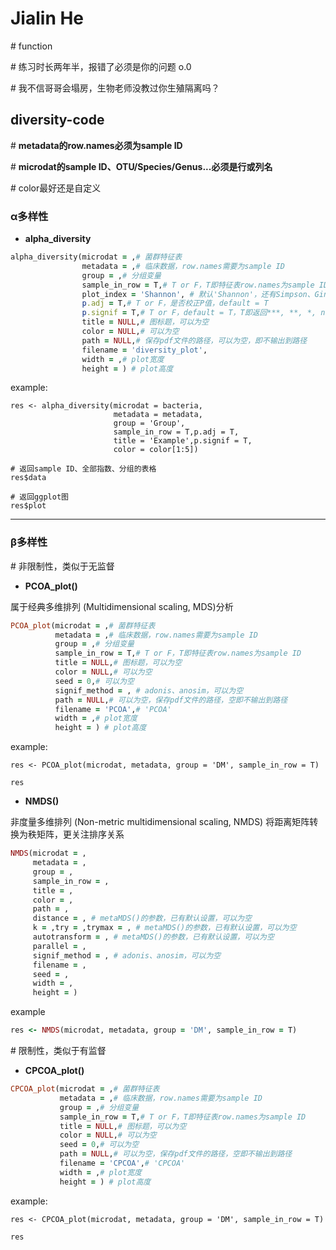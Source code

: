 # Jialin He

\# function

\# 练习时长两年半，报错了必须是你的问题 o.0

\# 我不信哥哥会塌房，生物老师没教过你生殖隔离吗？

## diversity-code

\# **metadata的row.names必须为sample ID**

\# **microdat的sample ID、OTU/Species/Genus...必须是行或列名**

\# color最好还是自定义

### α多样性

- **alpha_diversity**

```ruby
alpha_diversity(microdat = ,# 菌群特征表
                metadata = ,# 临床数据，row.names需要为sample ID
                group = ,# 分组变量
                sample_in_row = T,# T or F，T即特征表row.names为sample ID
                plot_index = 'Shannon', # 默认'Shannon'，还有Simpson、Gini_Simpson、Inv_Simpson、Richness、Pielou、equitability、AVD
                p.adj = T,# T or F，是否校正P值，default = T
                p.signif = T,# T or F，default = T，T即返回***, **, *, ns，F返回P值
                title = NULL,# 图标题，可以为空
                color = NULL,# 可以为空
                path = NULL,# 保存pdf文件的路径，可以为空，即不输出到路径
                filename = 'diversity_plot',
                width = ,# plot宽度
                height = ) # plot高度
```


example:
```
res <- alpha_diversity(microdat = bacteria,
                       metadata = metadata,
                       group = 'Group',
                       sample_in_row = T,p.adj = T,
                       title = 'Example',p.signif = T,
                       color = color[1:5])

# 返回sample ID、全部指数、分组的表格
res$data

# 返回ggplot图
res$plot
```

----

### β多样性

\# 非限制性，类似于无监督

- **PCOA_plot()**

属于经典多维排列 (Multidimensional scaling, MDS)分析

```ruby
PCOA_plot(microdat = ,# 菌群特征表
          metadata = ,# 临床数据，row.names需要为sample ID
          group = ,# 分组变量
          sample_in_row = T,# T or F，T即特征表row.names为sample ID
          title = NULL,# 图标题，可以为空
          color = NULL,# 可以为空
          seed = 0,# 可以为空
          signif_method = , # adonis、anosim，可以为空
          path = NULL,# 可以为空，保存pdf文件的路径，空即不输出到路径
          filename = 'PCOA',# 'PCOA'
          width = ,# plot宽度
          height = ) # plot高度
```

example:

```
res <- PCOA_plot(microdat, metadata, group = 'DM', sample_in_row = T)

res
```

- **NMDS()**

非度量多维排列 (Non-metric multidimensional scaling, NMDS)
将距离矩阵转换为秩矩阵，更关注排序关系

```ruby
NMDS(microdat = ,
     metadata = ,
     group = ,
     sample_in_row = ,
     title = ,
     color = ,
     path = ,
     distance = , # metaMDS()的参数，已有默认设置，可以为空
     k = ,try = ,trymax = , # metaMDS()的参数，已有默认设置，可以为空
     autotransform = , # metaMDS()的参数，已有默认设置，可以为空
     parallel = ,
     signif_method = , # adonis、anosim，可以为空
     filename = ,
     seed = ,
     width = ,
     height = )
```

example

```ruby
res <- NMDS(microdat, metadata, group = 'DM', sample_in_row = T)
```


\# 限制性，类似于有监督

- **CPCOA_plot()**

```ruby
CPCOA_plot(microdat = ,# 菌群特征表
           metadata = ,# 临床数据，row.names需要为sample ID
           group = ,# 分组变量
           sample_in_row = T,# T or F，T即特征表row.names为sample ID
           title = NULL,# 图标题，可以为空
           color = NULL,# 可以为空
           seed = 0,# 可以为空
           path = NULL,# 可以为空，保存pdf文件的路径，空即不输出到路径
           filename = 'CPCOA',# 'CPCOA'
           width = ,# plot宽度
           height = ) # plot高度
```

example:

```
res <- CPCOA_plot(microdat, metadata, group = 'DM', sample_in_row = T)

res
```



